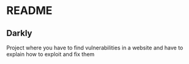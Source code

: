 # README

## Darkly

Project where you have to find vulnerabilities in a website and have to explain how to exploit and fix them